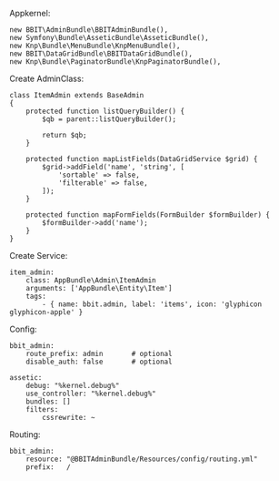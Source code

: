 

Appkernel:

    new BBIT\AdminBundle\BBITAdminBundle(),
    new Symfony\Bundle\AsseticBundle\AsseticBundle(),
    new Knp\Bundle\MenuBundle\KnpMenuBundle(),
    new BBIT\DataGridBundle\BBITDataGridBundle(),
    new Knp\Bundle\PaginatorBundle\KnpPaginatorBundle(),

    
Create AdminClass:

    class ItemAdmin extends BaseAdmin
    {
        protected function listQueryBuilder() {
            $qb = parent::listQueryBuilder();
            
            return $qb;
        }
    
        protected function mapListFields(DataGridService $grid) {
            $grid->addField('name', 'string', [
                'sortable' => false,
                'filterable' => false,
            ]);
        }
    
        protected function mapFormFields(FormBuilder $formBuilder) {
            $formBuilder->add('name');
        }
    }

    
    
Create Service:

    item_admin:
        class: AppBundle\Admin\ItemAdmin
        arguments: ['AppBundle\Entity\Item']
        tags:
            - { name: bbit.admin, label: 'items', icon: 'glyphicon glyphicon-apple' }
            
            
Config:

    bbit_admin:
        route_prefix: admin       # optional
        disable_auth: false       # optional
        
    assetic:
        debug: "%kernel.debug%"
        use_controller: "%kernel.debug%"
        bundles: []
        filters:
            cssrewrite: ~
        
Routing:

    bbit_admin:
        resource: "@BBITAdminBundle/Resources/config/routing.yml"
        prefix:   /
